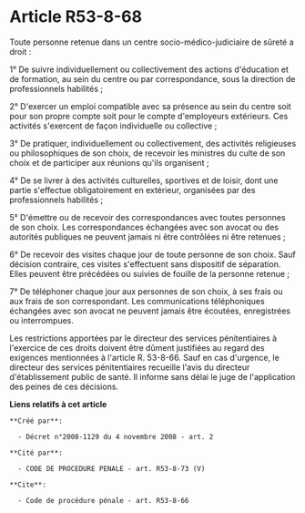 # Article R53-8-68

Toute personne retenue dans un centre socio-médico-judiciaire de sûreté a droit : 

1° De suivre individuellement ou collectivement des actions d'éducation et de formation, au sein du centre ou par
correspondance, sous la direction de professionnels habilités ; 

2° D'exercer un emploi compatible avec sa présence au sein du centre soit pour son propre compte soit pour le compte
d'employeurs extérieurs. Ces activités s'exercent de façon individuelle ou collective ; 

3° De pratiquer, individuellement ou collectivement, des activités religieuses ou philosophiques de son choix, de recevoir
les ministres du culte de son choix et de participer aux réunions qu'ils organisent ; 

4° De se livrer à des activités culturelles, sportives et de loisir, dont une partie s'effectue obligatoirement en extérieur,
organisées par des professionnels habilités ; 

5° D'émettre ou de recevoir des correspondances avec toutes personnes de son choix. Les correspondances échangées avec son
avocat ou des autorités publiques ne peuvent jamais ni être contrôlées ni être retenues ; 

6° De recevoir des visites chaque jour de toute personne de son choix. Sauf décision contraire, ces visites s'effectuent sans
dispositif de séparation. Elles peuvent être précédées ou suivies de fouille de la personne retenue ; 

7° De téléphoner chaque jour aux personnes de son choix, à ses frais ou aux frais de son correspondant. Les communications
téléphoniques échangées avec son avocat ne peuvent jamais être écoutées, enregistrées ou interrompues. 

Les restrictions apportées par le directeur des services pénitentiaires à l'exercice de ces droits doivent être dûment
justifiées au regard des exigences mentionnées à l'article R. 53-8-66. Sauf en cas d'urgence, le directeur des services
pénitentiaires recueille l'avis du directeur d'établissement public de santé. Il informe sans délai le juge de l'application
des peines de ces décisions.

**Liens relatifs à cet article**

	**Créé par**:

	  - Décret n°2008-1129 du 4 novembre 2008 - art. 2

	**Cité par**:

	  - CODE DE PROCEDURE PENALE - art. R53-8-73 (V)

	**Cite**:

	  - Code de procédure pénale - art. R53-8-66
